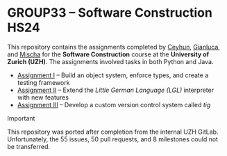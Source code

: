 # GROUP33 – Software Construction HS24

This repository contains the assignments completed by [Ceyhun](https://github.com/Agravlin), [Gianluca](https://github.com/Dreamfarer), and [Mischa](https://github.com/JMischa) for the **Software Construction** course at the **University of Zurich (UZH)**. The assignments involved tasks in both Python and Java.

- [Assignment I](https://github.com/Dreamfarer/software-construction-uzh-hs24/tree/main/SoCo_HS24-group_33-a1) – Build an object system, enforce types, and create a testing framework
- [Assignment II](https://github.com/Dreamfarer/software-construction-uzh-hs24/tree/main/SoCo_HS24-group_33-a2) – Extend the *Little German Language (LGL)* interpreter with new features
- [Assignment III](https://github.com/Dreamfarer/software-construction-uzh-hs24/tree/main/SoCo_HS24-group_33-a3) – Develop a custom version control system called *tig*

> [!IMPORTANT]  
> This repository was ported after completion from the internal UZH GitLab. Unfortunately, the 55 issues, 50 pull requests, and 8 milestones could not be transferred.
